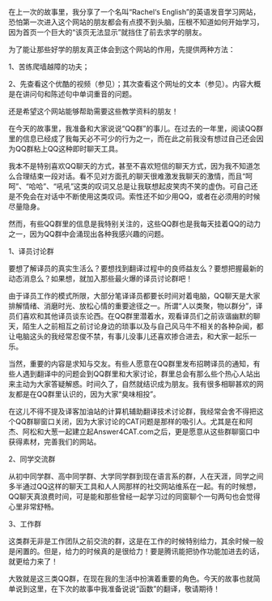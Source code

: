 在上一次的故事里，我分享了一个名叫“Rachel‘s English”的英语发音学习网站，恐怕第一次进入这个网站的朋友都会有点摸不到头脑，压根不知道如何开始学习，因为首页一个巨大的“该页无法显示”就挡住了前去求学的朋友。

为了能让那些好学的朋友真正体会到这个网站的作用，先提供两种方法：

1、苦练爬墙越障的功夫；

2、先查看这个优酷的视频（参见）；其次查看这个网址的文本（参见）。内容大概是在讲问句和陈述句中单词重音的问题。

还是希望这个网站能够帮助需要这些教学资料的朋友！

在今天的故事里，我准备和大家说说“QQ群”的事儿。在过去的一年里，阅读QQ群里的信息已经成了我每天必不可少的行为之一，而在此之前我没有想过自己还会因为QQ群粘上QQ这种即时聊天工具。

我本不是特别喜欢QQ聊天的方式，甚至不喜欢短信的聊天方式，因为我不知道怎么合理结束一段对话。看不见对方面孔的聊天很难激发我聊天的激情，而且“呵呵”、“哈哈”、“吼吼”这类的叹词又总是让我联想起皮笑肉不笑的虚伪。可自己还是不免会在对话中不断使用这类叹词。索性还不如少用QQ，或者在必须用的时候尽量隐身。

然而，有些QQ群里的信息是我特别关注的，这些QQ群也是我每天挂着QQ的动力之一，因为QQ群中会涌现出各种我感兴趣的问题。

1、译员讨论群

要想了解译员的真实生活么？要想找到翻译过程中的良师益友么？要想把握最新的动态消息么？如果想，就加入那些最火爆的译员讨论群吧！

由于译员工作的模式所限，大部分笔译译员都要长时间对着电脑，QQ聊天是大家排解情绪、消磨时光、放松心情的重要途径之一。所谓“人以类聚，物以群分”，译员们喜欢和其他译员谈东论西。在QQ群里潜着水，观看译员们之前诙谐幽默的聊天，陌生人之前相互之前讨论身边的琐事以及与自己风马牛不相关的各种杂闻，都让电脑这头的我经常忍俊不禁，有事儿没事儿还喜欢掺合进去，和大家一起乐一乐。

当然，重要的内容是求知与交友。有些人愿意在QQ群里发布招聘译员的通知，有些人遇到翻译中的问题会到QQ群里和大家讨论，群里总会有那么些个热心人站出来主动为大家答疑解惑。时间久了，自然就结识成为朋友。我有很多相聊甚欢的网友都是在QQ群里认识的，因为大家“臭味相投”。

在这儿不得不提及译客加油站的计算机辅助翻译技术讨论群，我经常会舍不得把这个QQ群聊窗口关闭，因为大家讨论的CAT问题是那样的吸引人。尤其是在和阿杰、阿松和大葱一起建立起Answer4CAT.com之后，更是愿意从这些群聊窗口中获得素材，完善我们的网站。

2、同学交流群

从初中同学群、高中同学群、大学同学群到现在语言系的群，人在天涯，同学之间多半通过QQ这样的聊天工具和人人网那样的社交网站维系在一起。有的时候想，QQ聊天真浪费时间，可是能和那些曾经一起学习过的同窗聊个一句两句也会觉得心里非常舒畅。

3、工作群

这类群无非是工作团队之前交流的群，这是在工作的时候特别给力，其余时候一般是闲置的。但是，给力的时候真的是很给力！要是腾讯能把协作功能加进去的话，就更给力来了！

大致就是这三类QQ群，在现在我的生活中扮演着重要的角色。今天的故事也就简单说到这里，在下次的故事中我准备说说“函数”的翻译，敬请期待！